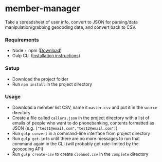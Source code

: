 # member-manager

Take a spreadsheet of user info, convert to JSON for parsing/data manipulation/grabbing geocoding data, and convert back to CSV.

### Requirements

- Node + npm ([Download](https://nodejs.org/en/download/))
- Gulp CLI ([Installation instructions](https://github.com/gulpjs/gulp/blob/master/docs/getting-started.md))

### Setup

- Download the project folder
- Run `npm install` in the project directory

### Usage
- Download a member list CSV, name it `master.csv` and put it in the `source` directory
- Create a file called `callers.json` in the project directory with a list of emails of people who want to do phonebanking, contents formatted as JSON (e.g. `["test1@email.com","test2@email.com"]`)
- Run `gulp convert` in a command-line interface from  project directory
- Run `gulp get-info` until there are no more messages to run that command again in the CLI (will probably get rate-limited by the geocoding API)
- Run `gulp create-csv` to create `cleaned.csv` in the `complete` directory